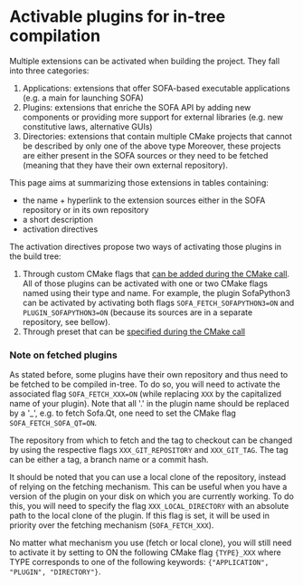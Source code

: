 # Activable plugins for in-tree compilation

Multiple extensions can be activated when building the project. They fall into three categories:

1. Applications: extensions that offer SOFA-based executable applications (e.g. a main for launching SOFA)
2. Plugins: extensions that enriche the SOFA API by adding new components or providing more support for external libraries (e.g. new constitutive laws, alternative GUIs)
3. Directories: extensions that contain multiple CMake projects that cannot be described by only one of the above type
Moreover, these projects are either present in the SOFA sources or they need to be fetched (meaning that they have their own external repository).

This page aims at summarizing those extensions in tables containing:

- the name + hyperlink to the extension sources either in the SOFA repository or in its own repository
- a short description
- activation directives

The activation directives propose two ways of activating those plugins in the build tree:

1. Through custom CMake flags that [can be added during the CMake call](https://cmake.org/cmake/help/latest/manual/cmake.1.html#cmdoption-cmake-D). All of those plugins can be activated with one or two CMake flags named using their type and name. For example, the plugin SofaPython3 can be activated by activating both flags `SOFA_FETCH_SOFAPYTHON3=ON` and `PLUGIN_SOFAPYTHON3=ON` (because its sources are in a separate repository, see bellow).
2. Through preset that can be [specified during the CMake call](https://cmake.org/cmake/help/latest/manual/cmake-presets.7.html#introduction)

### Note on fetched plugins

As stated before, some plugins have their own repository and thus need to be fetched to be compiled in-tree. To do so, you will need to activate the associated flag `SOFA_FETCH_XXX=ON` (while replacing `XXX` by the capitalized name of your plugin). Note that all '.' in the plugin name should be replaced by a '_', e.g. to fetch Sofa.Qt, one need to set the CMake flag `SOFA_FETCH_SOFA_QT=ON`.

The repository from which to fetch and the tag to checkout can be changed by using the respective flags `XXX_GIT_REPOSITORY` and `XXX_GIT_TAG`. The tag can be either a tag, a branch name or a commit hash. 

It should be noted that you can use a local clone of the repository, instead of relying on the fetching mechanism. This can be useful when you have a version of the plugin on your disk on which you are currently working. To do this, you will need to specify the flag `XXX_LOCAL_DIRECTORY` with an absolute path to the local clone of the plugin. If this flag is set, it will be used in priority over the fetching mechanism (`SOFA_FETCH_XXX`).

No matter what mechanism you use (fetch or local clone), you will still need to activate it by setting to ON the following CMake flag `{TYPE}_XXX` where TYPE corresponds to one of the following keywords: `{"APPLICATION", "PLUGIN", "DIRECTORY"}`.


